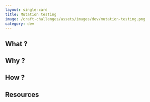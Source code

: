 ```yaml
---
layout: single-card
title: Mutation testing
image: /craft-challenges/assets/images/dev/mutation-testing.png
category: dev
---
```


## What ?

## Why ?

## How ?

## Resources
